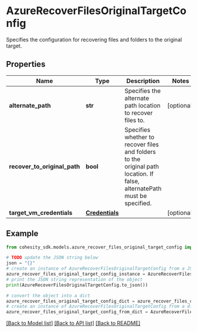 # AzureRecoverFilesOriginalTargetConfig

Specifies the configuration for recovering files and folders to the original target.

## Properties

Name | Type | Description | Notes
------------ | ------------- | ------------- | -------------
**alternate_path** | **str** | Specifies the alternate path location to recover files to. | [optional] 
**recover_to_original_path** | **bool** | Specifies whether to recover files and folders to the original path location. If false, alternatePath must be specified. | 
**target_vm_credentials** | [**Credentials**](Credentials.md) |  | [optional] 

## Example

```python
from cohesity_sdk.models.azure_recover_files_original_target_config import AzureRecoverFilesOriginalTargetConfig

# TODO update the JSON string below
json = "{}"
# create an instance of AzureRecoverFilesOriginalTargetConfig from a JSON string
azure_recover_files_original_target_config_instance = AzureRecoverFilesOriginalTargetConfig.from_json(json)
# print the JSON string representation of the object
print(AzureRecoverFilesOriginalTargetConfig.to_json())

# convert the object into a dict
azure_recover_files_original_target_config_dict = azure_recover_files_original_target_config_instance.to_dict()
# create an instance of AzureRecoverFilesOriginalTargetConfig from a dict
azure_recover_files_original_target_config_from_dict = AzureRecoverFilesOriginalTargetConfig.from_dict(azure_recover_files_original_target_config_dict)
```
[[Back to Model list]](../README.md#documentation-for-models) [[Back to API list]](../README.md#documentation-for-api-endpoints) [[Back to README]](../README.md)


